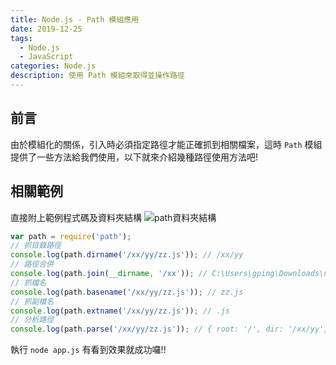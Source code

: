 ```yaml
---
title: Node.js - Path 模組應用
date: 2019-12-25
tags: 
  - Node.js
  - JavaScript
categories: Node.js
description: 使用 Path 模組來取得並操作路徑
---
```

## 前言
由於模組化的關係，引入時必須指定路徑才能正確抓到相關檔案，這時 `Path` 模組提供了一些方法給我們使用，以下就來介紹幾種路徑使用方法吧!

## 相關範例
直接附上範例程式碼及資料夾結構
![path資料夾結構](https://i.imgur.com/WT8Vmhc.png)
``` JavaScript
var path = require('path');
// 抓目錄路徑
console.log(path.dirname('/xx/yy/zz.js')); // /xx/yy
// 路徑合併
console.log(path.join(__dirname, '/xx')); // C:\Users\gping\Downloads\nodejs_practice\node_path_demo\xx
// 抓檔名
console.log(path.basename('/xx/yy/zz.js')); // zz.js
// 抓副檔名
console.log(path.extname('/xx/yy/zz.js')); // .js
// 分析路徑
console.log(path.parse('/xx/yy/zz.js')); // { root: '/', dir: '/xx/yy', base: 'zz.js', ext: '.js', name: 'zz' }
```
執行 `node app.js` 有看到效果就成功囉!!